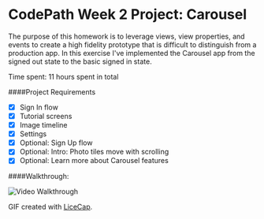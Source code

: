 # CodePath Week 2 Project: Carousel

The purpose of this homework is to leverage views, view properties, and events to create a high fidelity prototype that is difficult to distinguish from a production app. In this exercise I've implemented the Carousel app from the signed out state to the basic signed in state.

Time spent: 11 hours spent in total

####Project Requirements
* [x] Sign In flow
* [x] Tutorial screens
* [x] Image timeline
* [x] Settings
* [x] Optional: Sign Up flow
* [x] Optional: Intro: Photo tiles move with scrolling
* [x] Optional: Learn more about Carousel features

####Walkthrough:

![Video Walkthrough](carouselWalkthrough.gif)

GIF created with [LiceCap](http://www.cockos.com/licecap/).

